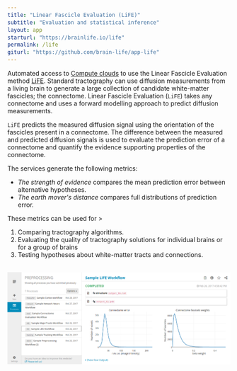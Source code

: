 ```yaml
---
title: "Linear Fascicle Evaluation (LiFE)"
subtitle: "Evaluation and statistical inference"
layout: app
starturl: "https://brainlife.io/life"
permalink: /life
giturl: "https://github.com/brain-life/app-life"
---
```


Automated access to [Compute clouds](https://jetstream-cloud.org) to use the Linear Fascicle Evaluation method [LiFE](http://francopestilli.github.io/life/). Standard tractography can use diffusion measurements from a living brain to generate a large collection of candidate white-matter fascicles; the connectome. Linear Fascicle Evaluation (`LiFE`) takes any connectome and uses a forward modelling approach to predict diffusion measurements. 

`LiFE` predicts the measured diffusion signal using the orientation of the fascicles present in a connectome. The difference between the measured and predicted diffusion signals is used to evaluate the prediction error of a connectome and quantify the evidence supporting properties of the connectome. 

The services generate the following metrics:

* *The strength of evidence* compares the mean prediction error between alternative hypotheses. 
* *The earth mover's distance* compares full distributions of prediction error. 

These metrics can be used for > 

1. Comparing tractography algorithms.
2. Evaluating the quality of tractography solutions for individual brains or for a group of brains
3. Testing hypotheses about white-matter tracts and connections.

<br>
<center>
<img src="/images/screenshots/life.png" class="screenshot">
</center>
<br>
